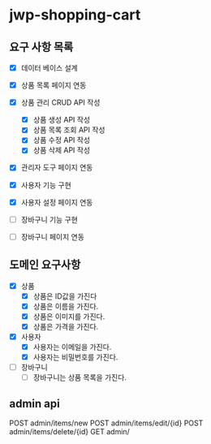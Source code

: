 # jwp-shopping-cart

## 요구 사항 목록
- [x] 데이터 베이스 설계
- [x] 상품 목록 페이지 연동
- [x] 상품 관리 CRUD API 작성
  - [x] 상품 생성 API 작성
  - [x] 상품 목록 조회 API 작성
  - [x] 상품 수정 API 작성
  - [x] 상품 삭제 API 작성
- [x] 관리자 도구 페이지 연동
- [x] 사용자 기능 구현
- [x] 사용자 설정 페이지 연동
- [ ] 장바구니 기능 구현
- [ ] 장바구니 페이지 연동


## 도메인 요구사항
- [x] 상품
  - [x] 상품은 ID값을 가진다
  - [x] 상품은 이름을 가진다.
  - [x] 상품은 이미지를 가진다.
  - [x] 상품은 가격을 가진다.
- [x] 사용자
  - [x] 사용자는 이메일을 가진다.
  - [x] 사용자는 비밀번호를 가진다.
- [ ] 장바구니
  - [ ] 장바구니는 상품 목록을 가진다.

## admin api

POST admin/items/new
POST admin/items/edit/{id}
POST admin/items/delete/{id}
GET  admin/
